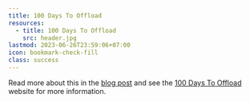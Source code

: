 ```yaml
---
title: 100 Days To Offload
resources:
  - title: 100 Days To Offload
    src: header.jpg
lastmod: 2023-06-26T23:59:06+07:00
icon: bookmark-check-fill
class: success
---
```


Read more about this in the [blog post](/blog/2022/100-days-to-offload/) and see the [100 Days To Offload](https://100daystooffload.com/) website for more information.
